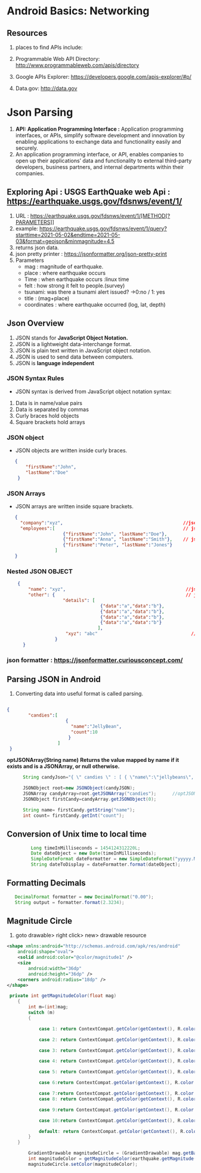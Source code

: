 # Android Basics: Networking

## Resources

1. places to find APIs include:

2. Programmable Web API Directory: http://www.programmableweb.com/apis/directory

3. Google APIs Explorer: https://developers.google.com/apis-explorer/#p/

4. Data.gov: http://data.gov


# Json Parsing

1. **API: Application Programming Interface :** Application programming interfaces, or APIs, simplify software development and innovation by enabling applications to exchange data and functionality easily and securely.
2. An application programming interface, or API, enables companies to open up their applications’ data and functionality to external     third-party developers, business partners, and internal departments within their companies. 


## Exploring Api : **USGS EarthQuake web Api** : https://earthquake.usgs.gov/fdsnws/event/1/
1. URL : https://earthquake.usgs.gov/fdsnws/event/1/[METHOD[?PARAMETERS]]
2. example: https://earthquake.usgs.gov/fdsnws/event/1/query?starttime=2021-05-02&endtime=2021-05-03&format=geojson&minmagnitude=4.5
3. returns json data.
4. json pretty printer : https://jsonformatter.org/json-pretty-print
5. Parameters
    * mag : magnitude of earthquake.
    * place : where earthquake occurs
    * Time : when earthquake occurs :linux time
    * felt : how strong it felt to people.(survey)
    * tsunami: was there a tsunami alert issued? ->0:no / 1: yes 
    * title : (mag+place)
    * coordinates : where earthquake occurred (log, lat, depth)
## Json Overview
1. JSON stands for **JavaScript Object Notation.**
2. JSON is a lightweight data-interchange format.
3. JSON is plain text written in JavaScript object notation.
4. JSON is used to send data between computers.
5. JSON is **language independent**

### JSON Syntax Rules
* JSON syntax is derived from JavaScript object notation syntax:
1. Data is in name/value pairs
2. Data is separated by commas
3. Curly braces hold objects
4. Square brackets hold arrays

### JSON object
* JSON objects are written inside curly braces.
```json
   {
       "firstName":"John", 
       "lastName":"Doe"
    }
```

### JSON Arrays
* JSON arrays are written inside square brackets.
``` json
   {
     "company":"xyz",                                             //json primitive
     "employees":[                                                // json array
                     {"firstName":"John", "lastName":"Doe"},
                     {"firstName":"Anna", "lastName":"Smith"},    // json object
                     {"firstName":"Peter", "lastName":"Jones"}
                  ]
   }
```
### Nested JSON OBJECT
```json
    {
        "name": "xyz",                                             //json primitive
        "other": {                                                 // json object
                     "details": [
                                   {"data":"a","data":"b"},        
                                   {"data":"a","data":"b"},        
                                   {"data":"a","data":"b"},
                                   {"data":"a","data":"b"}         
                                  ],
                      "xyz": "abc"                                   //json primitive
                  }
      }
```

### json formatter : https://jsonformatter.curiousconcept.com/

## Parsing JSON in Android
1. Converting data into useful format is called parsing.
```json

{
        "candies":[
                      {
                        "name":"JellyBean",
                        "count":10
                       }
                   ]
 }
```

**optJSONArray(String name)**
**Returns the value mapped by name if it exists and is a JSONArray, or null otherwise.**
```java
      String candyJson="{ \" candies \" : [ { \"name\":\"jellybeans\", \"count\" : 10 }] }";

      JSONObject root=new JSONObject(candyJSON);
      JSONArray candyArray=root.getJSONArray("candies");      //optJSONArray can be used here incase of unsurety about key name.
      JSONObject firstCandy=candyArray.getJSONObject(0);

      String name= firstCandy.getString("name");
      int count= firstCandy.getInt("count");
```

## Conversion of Unix time to local time

```java
         Long timeInMilliseconds = 1454124312220L;
         Date dateObject = new Date(timeInMilliseconds);
         SimpleDateFormat dateFormatter = new SimpleDateFormat("yyyyy.MMMM.dd hh:mm aaa");
         String dateToDisplay = dateFormatter.format(dateObject);
```

## Formatting Decimals

```java
   DecimalFormat formatter = new DecimalFormat("0.00");
   String output = formatter.format(2.3234);
```

## Magnitude Circle
1. goto drawable> right click> new> drawable resource
```xml
<shape xmlns:android="http://schemas.android.com/apk/res/android"
    android:shape="oval">
    <solid android:color="@color/magnitude1" />
    <size
        android:width="36dp"
        android:height="36dp" />
    <corners android:radius="18dp" />
</shape>
```


```java
 private int getMagnitudeColor(float mag)
    {
        int m=(int)mag;
        switch (m)
        {

            case 1: return ContextCompat.getColor(getContext(), R.color.magnitude1);

            case 2: return ContextCompat.getColor(getContext(), R.color.magnitude2);

            case 3: return ContextCompat.getColor(getContext(), R.color.magnitude3);

            case 4: return ContextCompat.getColor(getContext(), R.color.magnitude4);

            case 5: return ContextCompat.getColor(getContext(), R.color.magnitude5);

            case 6:return ContextCompat.getColor(getContext(), R.color.magnitude6);

            case 7:return ContextCompat.getColor(getContext(), R.color.magnitude7);
            case 8: return ContextCompat.getColor(getContext(), R.color.magnitude8);

            case 9:return ContextCompat.getColor(getContext(), R.color.magnitude9);

            case 10:return ContextCompat.getColor(getContext(), R.color.magnitude10plus);

            default: return ContextCompat.getColor(getContext(), R.color.magnitude1);
        }
    }

        GradientDrawable magnitudeCircle = (GradientDrawable) mag.getBackground();
        int magnitudeColor = getMagnitudeColor(earthquake.getMagnitude());
        magnitudeCircle.setColor(magnitudeColor);
```




